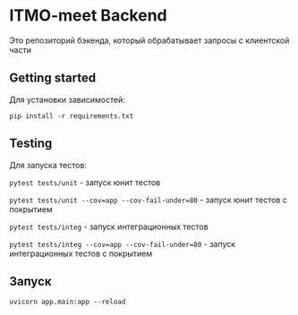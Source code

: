 # ITMO-meet Backend
Это репозиторий бэкенда, который обрабатывает запросы с клиентской части

## Getting started
Для установки зависимостей:

`pip install -r requirements.txt`

## Testing
Для запуска тестов:

`pytest tests/unit` - запуск юнит тестов

`pytest tests/unit --cov=app --cov-fail-under=80` - запуск юнит тестов с покрытием

`pytest tests/integ` - запуск интеграционных тестов

`pytest tests/integ --cov=app --cov-fail-under=80` - запуск интеграционных тестов с покрытием

## Запуск
`uvicorn app.main:app --reload`